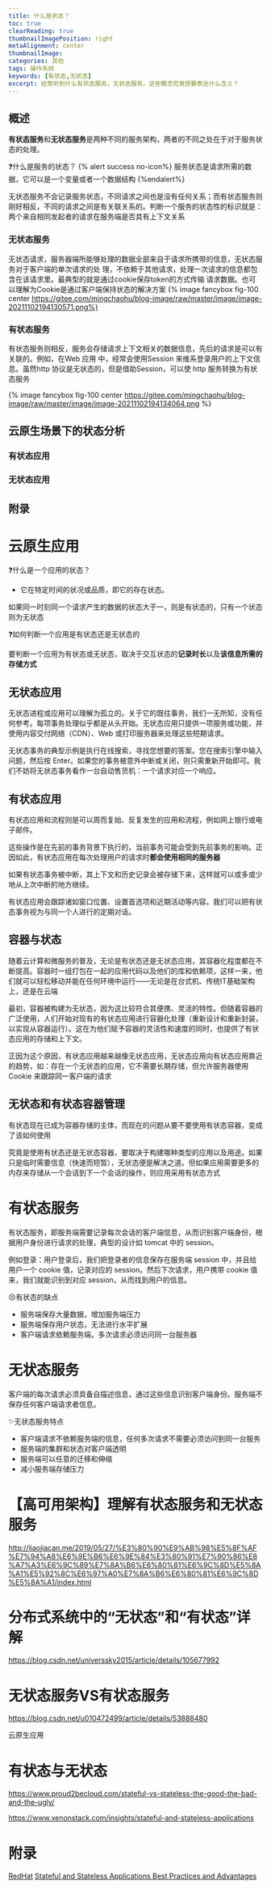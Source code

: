 ```yaml
---
title: 什么是状态？
toc: true
clearReading: true
thumbnailImagePosition: right
metaAlignment: center
thumbnailImage:
categories: 其他
tags: 操作系统
keywords: [有状态,无状态]
excerpt: 经常听到什么有状态服务，无状态服务，这些概念究竟想要表达什么含义？
---
```


## 概述
**有状态服务**和**无状态服务**是两种不同的服务架构，两者的不同之处在于对于服务状态的处理。

:question:什么是服务的状态？
{% alert success no-icon%}
服务状态是请求所需的数据，它可以是一个变量或者一个数据结构
{%endalert%}

无状态服务不会记录服务状态，不同请求之间也是没有任何关系；而有状态服务则刚好相反，不同的请求之间是有关联关系的。判断一个服务的状态性的标识就是：两个来自相同发起者的请求在服务端是否具有上下文关系
### 无状态服务

无状态请求，服务器端所能够处理的数据全部来自于请求所携带的信息，无状态服务对于客户端的单次请求的处
理，不依赖于其他请求，处理一次请求的信息都包含在该请求里。最典型的就是通过cookie保存token的方式传输
请求数据。也可以理解为Cookie是通过客户端保持状态的解决方案
{% image fancybox fig-100  center  https://gitee.com/mingchaohu/blog-image/raw/master/image/image-20211102194130571.png%}

### 有状态服务

有状态服务则相反，服务会存储请求上下文相关的数据信息，先后的请求是可以有关联的。例如，在Web 应用
中，经常会使用Session 来维系登录用户的上下文信息。虽然http 协议是无状态的，但是借助Session，可以使
http 服务转换为有状态服务

{% image fancybox fig-100  center  https://gitee.com/mingchaohu/blog-image/raw/master/image/image-20211102194134064.png %}


## 云原生场景下的状态分析

### 有状态应用

### 无状态应用


## 附录


# 云原生应用

:question:什么是一个应用的状态？

- 它在特定时间的状况或品质，即它的存在状态。

如果同一时刻同一个请求产生的数据的状态大于一，则是有状态的，只有一个状态则为无状态

:question:如何判断一个应用是有状态还是无状态的

要判断一个应用为有状态或无状态，取决于交互状态的**记录时长**以及**该信息所需的存储方式**



## 无状态应用

无状态进程或应用可以理解为孤立的。关于它的既往事务，我们一无所知，没有任何参考。每项事务处理似乎都是从头开始。无状态应用只提供一项服务或功能，并使用内容交付网络（CDN）、Web 或打印服务器来处理这些短期请求。 

无状态事务的典型示例是执行在线搜索，寻找您想要的答案。您在搜索引擎中输入问题，然后按 Enter。如果您的事务被意外中断或关闭，则只需重新开始即可。我们不妨将无状态事务看作一台自动售货机：一个请求对应一个响应。 

## 有状态应用

有状态应用和流程则是可以周而复始、反复发生的应用和流程，例如网上银行或电子邮件。

这些操作是在先前的事务背景下执行的，当前事务可能会受到先前事务的影响。正因如此，有状态应用在每次处理用户的请求时**都会使用相同的服务器**

如果有状态事务被中断，其上下文和历史记录会被存储下来，这样就可以或多或少地从上次中断的地方继续。

有状态应用会跟踪诸如窗口位置、设置首选项和近期活动等内容。我们可以把有状态事务视为与同一个人进行的定期对话。

## 容器与状态

随着云计算和微服务的普及，无论是有状态还是无状态应用，其容器化程度都在不断提高。容器时一组打包在一起的应用代码以及他们的库和依赖项，这样一来，他们就可以轻松移动并能在任何环境中运行——无论是在台式机、传统IT基础架构上，还是在云端

最初，容器被构建为无状态，因为这比较符合其便携、灵活的特性。但随着容器的广泛使用，人们开始对现有的有状态应用进行容器化处理（重新设计和重新封装，以实现从容器运行）。这在为他们赋予容器的灵活性和速度的同时，也提供了有状态应用的存储和上下文。

正因为这个原因，有状态应用越来越像无状态应用，无状态应用向有状态应用靠近的趋势，如：存在一个无状态的应用，它不需要长期存储，但允许服务器使用 Cookie 来跟踪同一客户端的请求



## 无状态和有状态容器管理

有状态现在已成为容器存储的主体，而现在的问题从要不要使用有状态容器，变成了该如何使用

究竟是使用有状态还是无状态容器，要取决于构建哪种类型的应用以及用途。如果只是临时需要信息（快速而短暂），无状态便是解决之道。但如果应用需要更多的内存来存储从一个会话到下一个会话的操作，则应用采用有状态方式



# 有状态服务

有状态服务，即服务端需要记录每次会话的客户端信息，从而识别客户端身份，根据用户身份进行请求的处理，典型的设计如 tomcat 中的 session。

例如登录：用户登录后，我们把登录者的信息保存在服务端 session 中，并且给用户一个 cookie 值，记录对应的 session。然后下次请求，用户携带 cookie 值来，我们就能识别到对应 session，从而找到用户的信息。

:persevere:有状态的缺点

- 服务端保存大量数据，增加服务端压力
- 服务端保存用户状态，无法进行水平扩展
- 客户端请求依赖服务端，多次请求必须访问同一台服务器



# 无状态服务

客户端的每次请求必须具备自描述信息，通过这些信息识别客户端身份。服务端不保存任何客户端请求者信息。

:sparkles:无状态服务特点

- 客户端请求不依赖服务端的信息，任何多次请求不需要必须访问到同一台服务
- 服务端的集群和状态对客户端透明
- 服务端可以任意的迁移和伸缩
- 减小服务端存储压力





# 【高可用架构】理解有状态服务和无状态服务

http://liaojiacan.me/2019/05/27/%E3%80%90%E9%AB%98%E5%8F%AF%E7%94%A8%E6%9E%B6%E6%9E%84%E3%80%91%E7%90%86%E8%A7%A3%E6%9C%89%E7%8A%B6%E6%80%81%E6%9C%8D%E5%8A%A1%E5%92%8C%E6%97%A0%E7%8A%B6%E6%80%81%E6%9C%8D%E5%8A%A1/index.html

# 分布式系统中的“无状态”和“有状态”详解

https://blog.csdn.net/universsky2015/article/details/105677992

# 无状态服务VS有状态服务

https://blog.csdn.net/u010472499/article/details/53888480

云原生应用

# 有状态与无状态



https://www.proud2becloud.com/stateful-vs-stateless-the-good-the-bad-and-the-ugly/

https://www.xenonstack.com/insights/stateful-and-stateless-applications

# 附录

[RedHat](https://www.redhat.com/zh/topics/cloud-native-apps/stateful-vs-stateless)
[Stateful and Stateless Applications Best Practices and Advantages](https://www.xenonstack.com/insights/stateful-and-stateless-applications)

